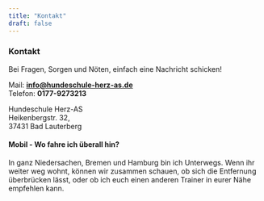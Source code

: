 ```yaml
---
title: "Kontakt"
draft: false
---
```

### Kontakt

Bei Fragen, Sorgen und Nöten, einfach eine Nachricht schicken!

Mail: **info@hundeschule-herz-as.de**
<br>
Telefon: **0177-9273213**

Hundeschule Herz-AS<br>
Heikenbergstr. 32,<br>
37431 Bad Lauterberg<br>

#### Mobil - Wo fahre ich überall hin?
In ganz Niedersachen, Bremen und Hamburg bin ich Unterwegs.
Wenn ihr weiter weg wohnt, können wir zusammen schauen, ob sich die Entfernung überbrücken lässt,
oder ob ich euch einen anderen Trainer in eurer Nähe empfehlen kann.

